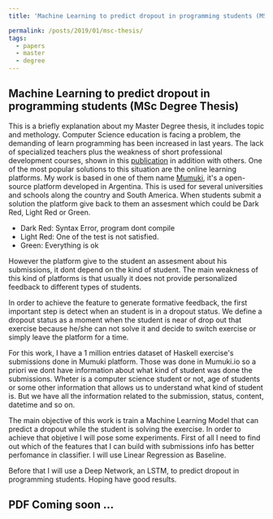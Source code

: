 ```yaml
---
title: 'Machine Learning to predict dropout in programming students (MSc Degree Thesis)'

permalink: /posts/2019/01/msc-thesis/
tags:
  - papers
  - master
  - degree
---
```


<h2>Machine Learning to predict dropout in programming students (MSc Degree Thesis)</h2>

This is a briefly explanation about my Master Degree thesis, it includes topic and methology.
Computer Science education is facing a problem, the demanding of learn programming has been increased in last years. The lack of specialized teachers plus the weakness of short professional development courses, shown in this [publication](http://marcomoresi.com/publications/lesson_learned/) in addition with others. One of the most popular solutions to this situation are the online learning platforms. My work is based in one of them name [Mumuki](https://mumuki.io/), it's a open-source platform developed in Argentina. This is used for several universities and schools along the country and South America.
When students submit a solution the platform give back to them an assesment which could be Dark Red, Light Red or Green.
<ul>
	<li>Dark Red: Syntax Error, program dont compile</li>
	<li>Light Red: One of the test is not satisfied.</li>
	<li>Green: Everything is ok</li>
</ul>
However the platform give to the student an assesment about his submissions, it dont depend on the kind of student. The main weakness of this kind of platforms is that usually it does not provide personalized feedback to different types of students.

In order to achieve the feature to generate formative feedback, the first important step is detect when an student is in a dropout status. We define a dropout status as a moment when the student is near of drop out that exercise because he/she can not solve it and decide to switch exercise or simply leave the platform for a time.

For this work, I have a 1 million entries dataset of Haskell exercise's submissions done in Mumuki platform. Those was done in Mumuki.io so a priori we dont have information about what kind of student was done the submissions. Wheter is a computer science student or not, age of students or some other information that allows us to understand what kind of student is.
But we have all the information related to the submission, status, content, datetime and so on. 

The main objective of this work is train a Machine Learning Model that can predict a dropout while the student is solving the exercise.
In order to achieve that objetive I will pose some experiments. First of all I need to find out which of the features that I can build with submissions info has better perfomance in classifier. I will use Linear Regression as Baseline.

Before that I will use a Deep Network, an LSTM, to predict dropout in programming students.
Hoping have good results.

PDF Coming soon ...
------